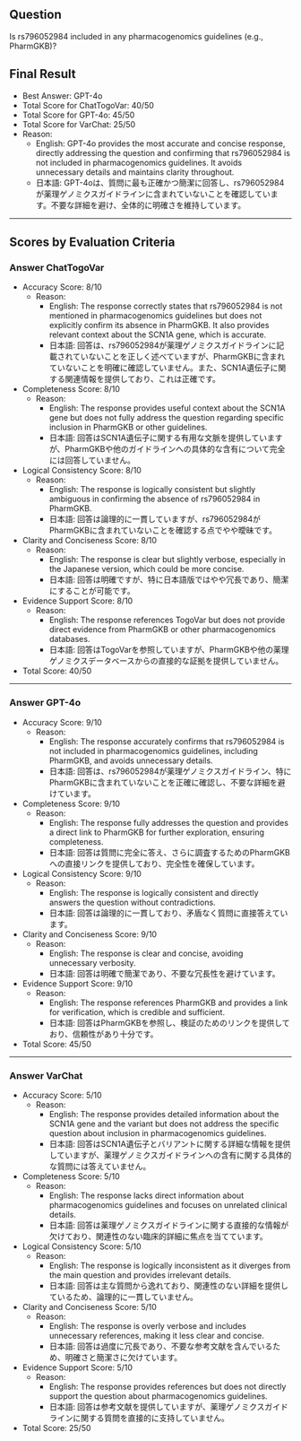 ## Question

Is rs796052984 included in any pharmacogenomics guidelines (e.g., PharmGKB)?

## Final Result

- Best Answer: GPT-4o
- Total Score for ChatTogoVar: 40/50
- Total Score for GPT-4o: 45/50
- Total Score for VarChat: 25/50
- Reason:
  - English: GPT-4o provides the most accurate and concise response, directly addressing the question and confirming that rs796052984 is not included in pharmacogenomics guidelines. It avoids unnecessary details and maintains clarity throughout.
  - 日本語: GPT-4oは、質問に最も正確かつ簡潔に回答し、rs796052984が薬理ゲノミクスガイドラインに含まれていないことを確認しています。不要な詳細を避け、全体的に明確さを維持しています。

---

## Scores by Evaluation Criteria

### Answer ChatTogoVar
- Accuracy Score: 8/10
  - Reason: 
    - English: The response correctly states that rs796052984 is not mentioned in pharmacogenomics guidelines but does not explicitly confirm its absence in PharmGKB. It also provides relevant context about the SCN1A gene, which is accurate.
    - 日本語: 回答は、rs796052984が薬理ゲノミクスガイドラインに記載されていないことを正しく述べていますが、PharmGKBに含まれていないことを明確に確認していません。また、SCN1A遺伝子に関する関連情報を提供しており、これは正確です。
- Completeness Score: 8/10
  - Reason: 
    - English: The response provides useful context about the SCN1A gene but does not fully address the question regarding specific inclusion in PharmGKB or other guidelines.
    - 日本語: 回答はSCN1A遺伝子に関する有用な文脈を提供していますが、PharmGKBや他のガイドラインへの具体的な含有について完全には回答していません。
- Logical Consistency Score: 8/10
  - Reason: 
    - English: The response is logically consistent but slightly ambiguous in confirming the absence of rs796052984 in PharmGKB.
    - 日本語: 回答は論理的に一貫していますが、rs796052984がPharmGKBに含まれていないことを確認する点でやや曖昧です。
- Clarity and Conciseness Score: 8/10
  - Reason: 
    - English: The response is clear but slightly verbose, especially in the Japanese version, which could be more concise.
    - 日本語: 回答は明確ですが、特に日本語版ではやや冗長であり、簡潔にすることが可能です。
- Evidence Support Score: 8/10
  - Reason: 
    - English: The response references TogoVar but does not provide direct evidence from PharmGKB or other pharmacogenomics databases.
    - 日本語: 回答はTogoVarを参照していますが、PharmGKBや他の薬理ゲノミクスデータベースからの直接的な証拠を提供していません。
- Total Score: 40/50

---

### Answer GPT-4o
- Accuracy Score: 9/10
  - Reason: 
    - English: The response accurately confirms that rs796052984 is not included in pharmacogenomics guidelines, including PharmGKB, and avoids unnecessary details.
    - 日本語: 回答は、rs796052984が薬理ゲノミクスガイドライン、特にPharmGKBに含まれていないことを正確に確認し、不要な詳細を避けています。
- Completeness Score: 9/10
  - Reason: 
    - English: The response fully addresses the question and provides a direct link to PharmGKB for further exploration, ensuring completeness.
    - 日本語: 回答は質問に完全に答え、さらに調査するためのPharmGKBへの直接リンクを提供しており、完全性を確保しています。
- Logical Consistency Score: 9/10
  - Reason: 
    - English: The response is logically consistent and directly answers the question without contradictions.
    - 日本語: 回答は論理的に一貫しており、矛盾なく質問に直接答えています。
- Clarity and Conciseness Score: 9/10
  - Reason: 
    - English: The response is clear and concise, avoiding unnecessary verbosity.
    - 日本語: 回答は明確で簡潔であり、不要な冗長性を避けています。
- Evidence Support Score: 9/10
  - Reason: 
    - English: The response references PharmGKB and provides a link for verification, which is credible and sufficient.
    - 日本語: 回答はPharmGKBを参照し、検証のためのリンクを提供しており、信頼性があり十分です。
- Total Score: 45/50

---

### Answer VarChat
- Accuracy Score: 5/10
  - Reason: 
    - English: The response provides detailed information about the SCN1A gene and the variant but does not address the specific question about inclusion in pharmacogenomics guidelines.
    - 日本語: 回答はSCN1A遺伝子とバリアントに関する詳細な情報を提供していますが、薬理ゲノミクスガイドラインへの含有に関する具体的な質問には答えていません。
- Completeness Score: 5/10
  - Reason: 
    - English: The response lacks direct information about pharmacogenomics guidelines and focuses on unrelated clinical details.
    - 日本語: 回答は薬理ゲノミクスガイドラインに関する直接的な情報が欠けており、関連性のない臨床的詳細に焦点を当てています。
- Logical Consistency Score: 5/10
  - Reason: 
    - English: The response is logically inconsistent as it diverges from the main question and provides irrelevant details.
    - 日本語: 回答は主な質問から逸れており、関連性のない詳細を提供しているため、論理的に一貫していません。
- Clarity and Conciseness Score: 5/10
  - Reason: 
    - English: The response is overly verbose and includes unnecessary references, making it less clear and concise.
    - 日本語: 回答は過度に冗長であり、不要な参考文献を含んでいるため、明確さと簡潔さに欠けています。
- Evidence Support Score: 5/10
  - Reason: 
    - English: The response provides references but does not directly support the question about pharmacogenomics guidelines.
    - 日本語: 回答は参考文献を提供していますが、薬理ゲノミクスガイドラインに関する質問を直接的に支持していません。
- Total Score: 25/50